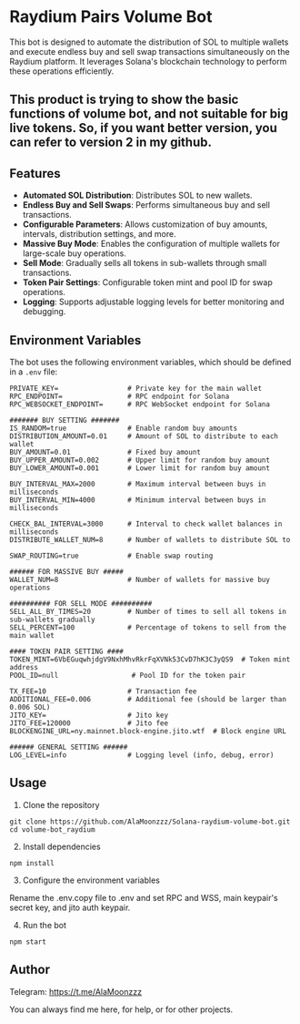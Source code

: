 # Raydium Pairs Volume Bot

This bot is designed to automate the distribution of SOL to multiple wallets and execute endless buy and sell swap transactions simultaneously on the Raydium platform. It leverages Solana's blockchain technology to perform these operations efficiently.

## This product is trying to show the basic functions of volume bot, and not suitable for big live tokens. So, if you want better version, you can refer to version 2 in my github.

## Features

- **Automated SOL Distribution**: Distributes SOL to new wallets.
- **Endless Buy and Sell Swaps**: Performs simultaneous buy and sell transactions.
- **Configurable Parameters**: Allows customization of buy amounts, intervals, distribution settings, and more.
- **Massive Buy Mode**: Enables the configuration of multiple wallets for large-scale buy operations.
- **Sell Mode**: Gradually sells all tokens in sub-wallets through small transactions.
- **Token Pair Settings**: Configurable token mint and pool ID for swap operations.
- **Logging**: Supports adjustable logging levels for better monitoring and debugging.

## Environment Variables

The bot uses the following environment variables, which should be defined in a `.env` file:

```env
PRIVATE_KEY=                 # Private key for the main wallet
RPC_ENDPOINT=                # RPC endpoint for Solana
RPC_WEBSOCKET_ENDPOINT=      # RPC WebSocket endpoint for Solana

####### BUY SETTING #######
IS_RANDOM=true               # Enable random buy amounts
DISTRIBUTION_AMOUNT=0.01     # Amount of SOL to distribute to each wallet
BUY_AMOUNT=0.01              # Fixed buy amount
BUY_UPPER_AMOUNT=0.002       # Upper limit for random buy amount
BUY_LOWER_AMOUNT=0.001       # Lower limit for random buy amount

BUY_INTERVAL_MAX=2000        # Maximum interval between buys in milliseconds
BUY_INTERVAL_MIN=4000        # Minimum interval between buys in milliseconds

CHECK_BAL_INTERVAL=3000      # Interval to check wallet balances in milliseconds
DISTRIBUTE_WALLET_NUM=8      # Number of wallets to distribute SOL to

SWAP_ROUTING=true            # Enable swap routing

###### FOR MASSIVE BUY #####
WALLET_NUM=8                 # Number of wallets for massive buy operations

########## FOR SELL MODE ##########
SELL_ALL_BY_TIMES=20         # Number of times to sell all tokens in sub-wallets gradually
SELL_PERCENT=100             # Percentage of tokens to sell from the main wallet

#### TOKEN PAIR SETTING ####
TOKEN_MINT=6VbEGuqwhjdgV9NxhMhvRkrFqXVNk53CvD7hK3C3yQS9  # Token mint address
POOL_ID=null                  # Pool ID for the token pair

TX_FEE=10                    # Transaction fee
ADDITIONAL_FEE=0.006         # Additional fee (should be larger than 0.006 SOL)
JITO_KEY=                    # Jito key
JITO_FEE=120000              # Jito fee
BLOCKENGINE_URL=ny.mainnet.block-engine.jito.wtf  # Block engine URL

###### GENERAL SETTING ######
LOG_LEVEL=info               # Logging level (info, debug, error)
```

## Usage
1. Clone the repository
```
git clone https://github.com/AlaMoonzzz/Solana-raydium-volume-bot.git
cd volume-bot_raydium
```
2. Install dependencies
```
npm install
```
3. Configure the environment variables

Rename the .env.copy file to .env and set RPC and WSS, main keypair's secret key, and jito auth keypair.

4. Run the bot

```
npm start
```


## Author


Telegram: https://t.me/AlaMoonzzz


You can always find me here, for help, or for other projects.
